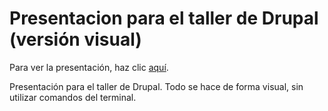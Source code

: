 # Presentacion para el taller de Drupal (versión visual)
Para ver la presentación, haz clic <a target="_blank"  href="https://rawgit.com/LuisJoseSanchez/presentacion-taller-drupal-visual/master/index.html">aquí</a>.

Presentación para el taller de Drupal. Todo se hace de forma visual, sin utilizar comandos del terminal.
